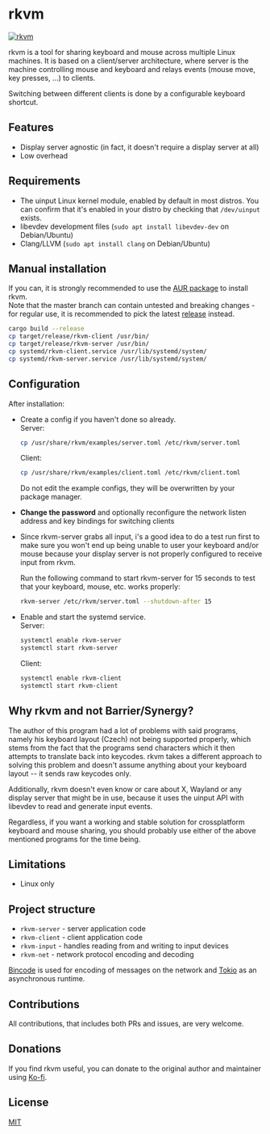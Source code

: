 # rkvm
[![rkvm](https://img.shields.io/aur/version/rkvm)](https://aur.archlinux.org/packages/rkvm)

rkvm is a tool for sharing keyboard and mouse across multiple Linux machines.
It is based on a client/server architecture, where server is the machine controlling mouse and keyboard and relays events (mouse move, key presses, ...) to clients.

Switching between different clients is done by a configurable keyboard shortcut.

## Features
- Display server agnostic (in fact, it doesn't require a display server at all)
- Low overhead

## Requirements
- The uinput Linux kernel module, enabled by default in most distros. You can confirm that it's enabled in your distro by checking that `/dev/uinput` exists.
- libevdev development files (`sudo apt install libevdev-dev` on Debian/Ubuntu)
- Clang/LLVM (`sudo apt install clang` on Debian/Ubuntu)

## Manual installation
If you can, it is strongly recommended to use the [AUR package](https://aur.archlinux.org/packages/rkvm) to install rkvm.  
Note that the master branch can contain untested and breaking changes - for regular use, it is recommended to pick the latest [release](https://github.com/htrefil/rkvm/releases) instead.

```sh
cargo build --release
cp target/release/rkvm-client /usr/bin/
cp target/release/rkvm-server /usr/bin/
cp systemd/rkvm-client.service /usr/lib/systemd/system/
cp systemd/rkvm-server.service /usr/lib/systemd/system/
```

## Configuration
After installation:
- Create a config if you haven't done so already.  
  Server:  
  ```sh
  cp /usr/share/rkvm/examples/server.toml /etc/rkvm/server.toml
  ```
  Client:
  ```sh
  cp /usr/share/rkvm/examples/client.toml /etc/rkvm/client.toml
  ```
  Do not edit the example configs, they will be overwritten by your package manager.
- **Change the password** and optionally reconfigure the network listen address and key bindings for switching clients  
- Since rkvm-server grabs all input, i's a good idea to do a test run first to make sure you won't end up
  being unable to user your keyboard and/or mouse because your display server is not properly configured to receive input from rkvm.

  Run the following command to start rkvm-server for 15 seconds to test that your keyboard, mouse, etc. works properly:
  ```sh
  rkvm-server /etc/rkvm/server.toml --shutdown-after 15
  ```

- Enable and start the systemd service.  
  Server:
  ```sh
  systemctl enable rkvm-server
  systemctl start rkvm-server
  ```
  Client:
  ```sh
  systemctl enable rkvm-client
  systemctl start rkvm-client
  ```

## Why rkvm and not Barrier/Synergy?
The author of this program had a lot of problems with said programs, namely his keyboard layout (Czech) not being supported properly, which stems from the fact that the programs send characters which it then attempts to translate back into keycodes. rkvm takes a different approach to solving this problem and doesn't assume anything about your keyboard layout -- it sends raw keycodes only.

Additionally, rkvm doesn't even know or care about X, Wayland or any display server that might be in use, because it uses the uinput API with libevdev to read and generate input events.

Regardless, if you want a working and stable solution for crossplatform keyboard and mouse sharing, you should probably use either of the above mentioned programs for the time being.

## Limitations
- Linux only

## Project structure
- `rkvm-server` - server application code
- `rkvm-client` - client application code
- `rkvm-input` - handles reading from and writing to input devices
- `rkvm-net` - network protocol encoding and decoding

[Bincode](https://github.com/servo/bincode) is used for encoding of messages on the network and [Tokio](https://tokio.rs) as an asynchronous runtime.

## Contributions
All contributions, that includes both PRs and issues, are very welcome.

## Donations
If you find rkvm useful, you can donate to the original author and maintainer using [Ko-fi](https://ko-fi.com/htrefil).

## License
[MIT](LICENSE)
